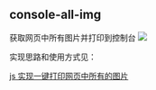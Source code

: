 ## console-all-img

获取网页中所有图片并打印到控制台
![](https://user-gold-cdn.xitu.io/2019/9/26/16d6b6594c2ac134?w=960&h=540&f=gif&s=3549791)

实现思路和使用方式见：

[js 实现一键打印网页中所有的图片](https://juejin.im/post/5d8c1a66f265da5bbd71a821)
